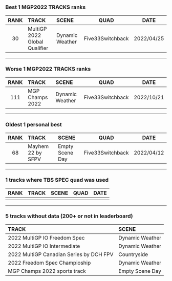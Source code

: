 ### Best 1 MGP2022 TRACKS ranks
|RANK|TRACK|SCENE|QUAD|DATE|
|:---:|:---|:---|:---:|:---:|
|30|MultiGP 2022 Global Qualifier|Dynamic Weather|Five33Switchback|2022/04/25|
---
### Worse 1 MGP2022 TRACKS ranks
|RANK|TRACK|SCENE|QUAD|DATE|
|:---:|:---|:---|:---:|:---:|
|111|MGP Champs 2022|Dynamic Weather|Five33Switchback|2022/10/21|
---
### Oldest 1 personal best
|RANK|TRACK|SCENE|QUAD|DATE|
|:---:|:---|:---|:---:|:---:|
|68|Mayhem 22 by SFPV|Empty Scene Day|Five33Switchback|2022/04/12|
---
### 1 tracks where TBS SPEC quad was used
|RANK|TRACK|SCENE|QUAD|DATE|
|:---:|:---|:---|:---:|:---:|
||||||
---
### 5 tracks without data (200+ or not in leaderboard)
|TRACK|SCENE|
|:---|:---|
|2022 MultiGP IO Freedom Spec|Dynamic Weather|
|2022 MultiGP IO Intermediate|Dynamic Weather|
|2022 MultiGP Canadian Series by DCH FPV|Countryside|
|2022 Freedom Spec Champioship|Dynamic Weather|
|MGP Champs 2022 sports track|Empty Scene Day|

